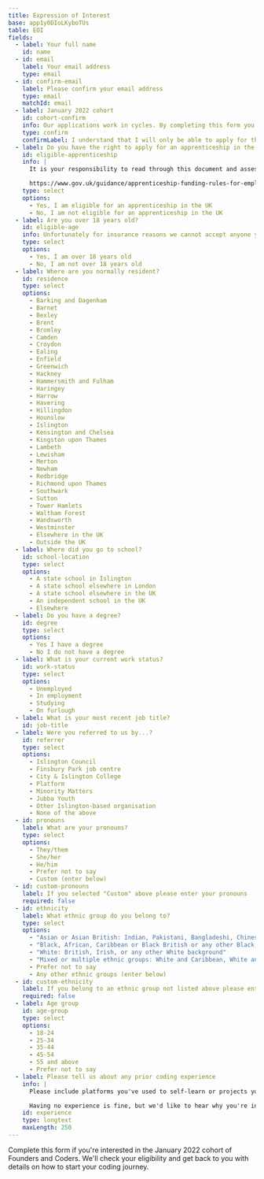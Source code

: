 ```yaml
---
title: Expression of Interest
base: app1y0DIoLKyboTUs
table: EOI
fields:
  - label: Your full name
    id: name
  - id: email
    label: Your email address
    type: email
  - id: confirm-email
    label: Please confirm your email address
    type: email
    matchId: email
  - label: January 2022 cohort
    id: cohort-confirm
    info: Our applications work in cycles. By completing this form you are expressing interest in our upcoming cohort in January 2022.
    type: confirm
    confirmLabel: I understand that I will only be able to apply for the January 2022 cohort
  - label: Do you have the right to apply for an apprenticeship in the UK?
    id: eligible-apprenticeship
    info: |
      It is your responsibility to read through this document and assess whether or not you're eligible for our programme:

      https://www.gov.uk/guidance/apprenticeship-funding-rules-for-employers/annex-a-eligibility-criteria-who-we-fund
    type: select
    options:
      - Yes, I am eligible for an apprenticeship in the UK
      - No, I am not eligible for an apprenticeship in the UK
  - label: Are you over 18 years old?
    id: eligible-age
    info: Unfortunately for insurance reasons we cannot accept anyone younger than 18 on our programmes.
    type: select
    options:
      - Yes, I am over 18 years old
      - No, I am not over 18 years old
  - label: Where are you normally resident?
    id: residence
    type: select
    options:
      - Barking and Dagenham
      - Barnet
      - Bexley
      - Brent
      - Bromley
      - Camden
      - Croydon
      - Ealing
      - Enfield
      - Greenwich
      - Hackney
      - Hammersmith and Fulham
      - Haringey
      - Harrow
      - Havering
      - Hillingdon
      - Hounslow
      - Islington
      - Kensington and Chelsea
      - Kingston upon Thames
      - Lambeth
      - Lewisham
      - Merton
      - Newham
      - Redbridge
      - Richmond upon Thames
      - Southwark
      - Sutton
      - Tower Hamlets
      - Waltham Forest
      - Wandsworth
      - Westminster
      - Elsewhere in the UK
      - Outside the UK
  - label: Where did you go to school?
    id: school-location
    type: select
    options:
      - A state school in Islington
      - A state school elsewhere in London
      - A state school elsewhere in the UK
      - An independent school in the UK
      - Elsewhere
  - label: Do you have a degree?
    id: degree
    type: select
    options:
      - Yes I have a degree
      - No I do not have a degree
  - label: What is your current work status?
    id: work-status
    type: select
    options:
      - Unemployed
      - In employment
      - Studying
      - On furlough
  - label: What is your most recent job title?
    id: job-title
  - label: Were you referred to us by...?
    id: referrer
    type: select
    options:
      - Islington Council
      - Finsbury Park job centre
      - City & Islington College
      - Platform
      - Minority Matters
      - Jubba Youth
      - Other Islington-based organisation
      - None of the above
  - id: pronouns
    label: What are your pronouns?
    type: select
    options:
      - They/them
      - She/her
      - He/him
      - Prefer not to say
      - Custom (enter below)
  - id: custom-pronouns
    label: If you selected "Custom" above please enter your pronouns
    required: false
  - id: ethnicity
    label: What ethnic group do you belong to?
    type: select
    options:
      - "Asian or Asian British: Indian, Pakistani, Bangladeshi, Chinese, or any other Asian background"
      - "Black, African, Caribbean or Black British or any other Black, African or Caribbean background"
      - "White: British, Irish, or any other White background"
      - "Mixed or multiple ethnic groups: White and Caribbean, White and Black African, White and Asian, or any other mixed or multiple ethnic background"
      - Prefer not to say
      - Any other ethnic groups (enter below)
  - id: custom-ethnicity
    label: If you belong to an ethnic group not listed above please enter it here
    required: false
  - label: Age group
    id: age-group
    type: select
    options:
      - 18-24
      - 25-34
      - 35-44
      - 45-54
      - 55 and above
      - Prefer not to say
  - label: Please tell us about any prior coding experience
    info: |
      Please include platforms you've used to self-learn or projects you've worked on.

      Having no experience is fine, but we'd like to hear why you're interested in learning now.
    id: experience
    type: longtext
    maxLength: 250
---
```


Complete this form if you're interested in the January 2022 cohort of Founders and Coders. We'll check your eligibility and get back to you with details on how to start your coding journey.
